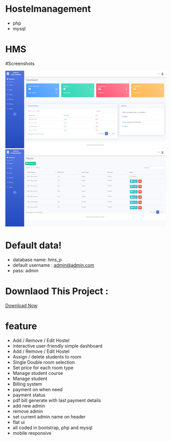 # Hostelmanagement
  - php
  - mysql
# HMS



#Screenshots

![alt text](/screenshot/dashboard.png)
![alt text](/screenshot/rooms.png)

# Default data!

  - database name: hms_p
  - default username : admin@admin.com 
  - pass: admin

# Downlaod This Project : 

[Download Now](https://novacore.stores.instamojo.com/product/246770/hostel-management-system/)


# feature
- Add / Remove / Edit Hostel
- interactive user-friendly simple dashboard
- Add / Remove / Edit Hostel
- Assign / delete students to room
- Single Double room selection
- Set price for each room type
- Manage student course
- Manage student
- Billing system
- payment on when need
- payment status
- pdf bill generate with last payment details
- add new admin
- remove admin
- set current admin name on header
- flat ui
- all coded in bootstrap, php and mysql
- mobile responsive
